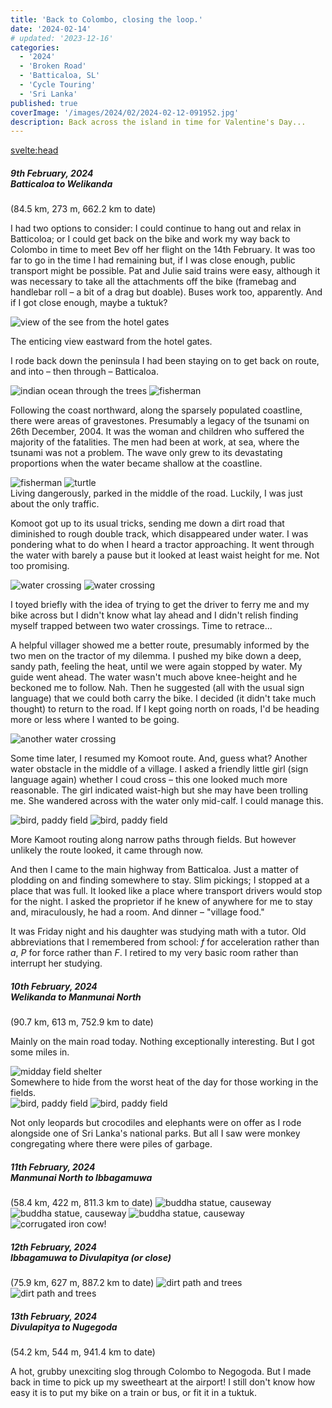 ```yaml
---
title: 'Back to Colombo, closing the loop.'
date: '2024-02-14'
# updated: '2023-12-16'
categories:
  - '2024'
  - 'Broken Road'
  - 'Batticaloa, SL'
  - 'Cycle Touring'
  - 'Sri Lanka'
published: true
coverImage: '/images/2024/02/2024-02-12-091952.jpg'
description: Back across the island in time for Valentine's Day...
---
```


<script>
    import Img from '$lib/components/Img.svelte' 
    import DayCardHGroup from '$lib/components/DayCardHGroup.svelte' 
    import FormattedDate from '$lib/components/FormattedDate.svelte'
</script>

<svelte:head>

<title>
2024 Sri Lanka
</title>
</svelte:head>

<section class="card">
<h5>
  	9th February, 2024
  	<br />Batticaloa to Welikanda
</h5>
(84.5 km, 273 m, 662.2 km to date)
<p>I had two options to consider: I could continue to hang out and relax in Batticoloa; or I could get back on the bike and work my way back to Colombo in time to meet Bev off her flight on the 14th February. It was too far to go in the time I had remaining but, if I was close enough, public transport might be possible. Pat and Julie said trains were easy, although it was necessary to take all the attachments off the bike (framebag and handlebar roll &ndash; a bit of a drag but doable). Buses work too, apparently. And if I got close enough, maybe a tuktuk? </p>
  
  <img
    src="/images/2024/02/2024-02-08-205236.jpg"
    alt="view of the see from the hotel gates"
  />
  <div class="caption">The enticing view eastward from the hotel gates.</div>
  <p>I rode back down the peninsula I had been staying on to get back on route, and into &ndash; then through &ndash; Batticaloa.</p>
   <img
    src="/images/2024/02/2024-02-08-210158.jpg"
    alt="indian ocean through the trees"
  />
  <img
    src="/images/2024/02/2024-02-08-212649.jpg"
    alt="fisherman"
  />
  <p>Following the coast northward, along the sparsely populated coastline, there were areas of gravestones. Presumably a legacy of the tsunami on 26th December, 2004. It was the woman and children who suffered the majority of the fatalities. The men had been at work, at sea, where the tsunami was not a problem. The wave only grew to its devastating proportions when the water became shallow at the coastline.</p>
  <img
    src="/images/2024/02/2024-02-08-214321.jpg"
    alt="fisherman"
  />
  <img
    src="/images/2024/02/2024-02-08-214108.jpg"
    alt="turtle"
  />
  <div class="caption">Living dangerously, parked in the middle of the road. Luckily, I was just about the only traffic.
  </div>
  <p>Komoot got up to its usual tricks, sending me down a dirt road that diminished to rough double track, which disappeared under water. I was pondering what to do when I heard a tractor approaching. It went through the water with barely a pause but it looked at least waist height for me. Not too promising.</p>
  <img
    src="/images/2024/02/2024-02-08-223321.jpg"
    alt="water crossing"
  />
  <img
    src="/images/2024/02/2024-02-08-223325.jpg"
    alt="water crossing"
  />
  <p>I toyed briefly with the idea of trying to get the driver to ferry me and my bike across but I didn't know what lay ahead and I didn't relish finding myself trapped between two water crossings. Time to retrace...</p>
  <p>A helpful villager showed me a better route, presumably informed by the two men on the tractor of my dilemma. I pushed my bike down a deep, sandy path, feeling the heat, until we were again stopped by water. My guide went ahead. The water wasn't much above knee-height and he beckoned me to follow. Nah. Then he suggested (all with the usual sign language) that we could both carry the bike. I decided (it didn't take much thought) to return to the road. If I kept going north on roads, I'd be heading more or less where I wanted to be going.</p>
  <img
    src="/images/2024/02/2024-02-09-000523.jpg"
    alt="another water crossing"
  />
  <p>Some time later, I resumed my Komoot route. And, guess what? Another water obstacle in the middle of a village. I asked a friendly little girl (sign language again) whether I coud cross &ndash; this one looked much more reasonable. The girl indicated waist-high but she may have been trolling me. She wandered across with the water only mid-calf. I could manage this.</p>
  <img
    src="/images/2024/02/2024-02-09-011119.jpg"
    alt="bird, paddy field"
  />
  <img
    src="/images/2024/02/2024-02-09-011431.jpg"
    alt="bird, paddy field"
  />
  <p>More Kamoot routing along narrow paths through fields. But however unlikely the route looked, it came through now.</p>
  <p>And then I came to the main highway from Batticaloa. Just a matter of plodding on and finding somewhere to stay. Slim pickings; I stopped at a place that was full. It looked like a place where transport drivers would stop for the night. I asked the proprietor if he knew of anywhere for me to stay and, miraculously, he had a room. And dinner &ndash; "village food."</p>
  <p>It was Friday night and his daughter was studying math with a tutor. Old abbreviations that I remembered from school: <i>f</i> for acceleration rather than <i>a</i>, <i>P</i> for force rather than <i>F</i>. I retired to my very basic room rather than interrupt her studying.</p>
</section>

<section class="card">
<h5>
  	10th February, 2024
  	<br />Welikanda to Manmunai North
</h5>
(90.7 km, 613 m, 752.9 km to date)
<p>Mainly on the main road today. Nothing exceptionally interesting. But I got some miles in.</p>
<img
    src="/images/2024/02/2024-02-09-211634.jpg"
    alt="midday field shelter"
/>
<div class="caption">Somewhere to hide from the worst heat of the day for those working in the fields.</div>
<img
    src="/images/2024/02/2024-02-09-220412.jpg"
    alt="bird, paddy field"
  />
<img
    src="/images/2024/02/2024-02-10-020326.jpg"
    alt="bird, paddy field"
/>
<p>Not only leopards but crocodiles and elephants were on offer as I rode alongside one of Sri Lanka's national parks. But all I saw were monkey congregating where there were piles of garbage.</p>
</section>

<section class="card">
<h5>
  	11th February, 2024
  	<br />Manmunai North to Ibbagamuwa
</h5>
(58.4 km, 422 m, 811.3 km to date)
<img
    src="/images/2024/02/2024-02-10-223008.jpg"
    alt="buddha statue, causeway"
/>
<img
    src="/images/2024/02/2024-02-10-223746.jpg"
    alt="buddha statue, causeway"
/>
<img
    src="/images/2024/02/2024-02-10-224457.jpg"
    alt="buddha statue, causeway"
/>
<img
    src="/images/2024/02/2024-02-11-022542.jpg"
    alt="corrugated iron cow!"
/>
<!-- <img
    src="/images/2024/02/2024-02-11-022553.jpg"
    alt="corrugated iron cow!"
/> -->
</section>

<section class="card">
<h5>
  	12th February, 2024
  	<br />Ibbagamuwa to Divulapitya (or close)
</h5>
(75.9 km, 627 m, 887.2 km to date)
<img
    src="/images/2024/02/2024-02-12-091952.jpg"
    alt="dirt path and trees"
/>
<img
    src="/images/2024/02/2024-02-12-092758.jpg"
    alt="dirt path and trees"
/>
</section>

<section class="card">
<h5>
  	13th February, 2024
  	<br />Divulapitya to Nugegoda
</h5>
(54.2 km, 544 m, 941.4 km to date)
<p>A hot, grubby unexciting slog through Colombo to Negogoda. But I made back in time to pick up my sweetheart at the airport! I still don't know how easy it is to put my bike on a train or bus, or fit it in a tuktuk.</p>
</section>

